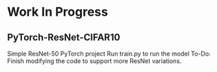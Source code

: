 # Work In Progress
## PyTorch-ResNet-CIFAR10
Simple ResNet-50 PyTorch project
Run train.py to run the model
To-Do: Finish modifying the code to support more ResNet variations.
